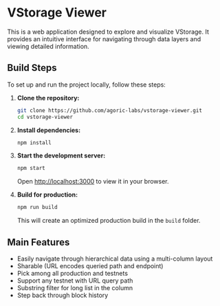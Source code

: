 # VStorage Viewer

This is a web application designed to explore and visualize VStorage. It provides an intuitive interface for navigating through data layers and viewing detailed information.

## Build Steps

To set up and run the project locally, follow these steps:

1. **Clone the repository:**
   ```bash
   git clone https://github.com/agoric-labs/vstorage-viewer.git
   cd vstorage-viewer
   ```

2. **Install dependencies:**
   ```bash
   npm install
   ```

3. **Start the development server:**
   ```bash
   npm start
   ```

   Open [http://localhost:3000](http://localhost:3000) to view it in your browser.

4. **Build for production:**
   ```bash
   npm run build
   ```

   This will create an optimized production build in the `build` folder.

## Main Features

- Easily navigate through hierarchical data using a multi-column layout
- Sharable (URL encodes queried path and endpoint)
- Pick among all production and testnets
- Support any testnet with URL query path
- Substring filter for long list in the column
- Step back through block history
